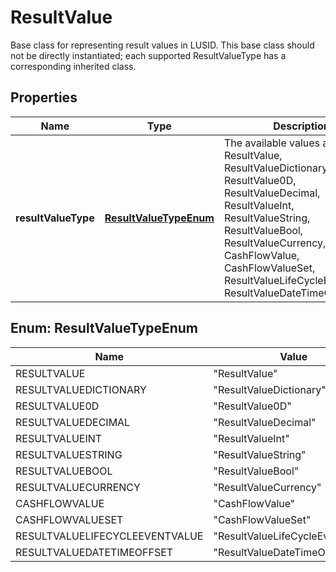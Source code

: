 

# ResultValue

Base class for representing result values in LUSID.  This base class should not be directly instantiated; each supported ResultValueType has a corresponding inherited class.

## Properties

| Name | Type | Description | Notes |
|------------ | ------------- | ------------- | -------------|
|**resultValueType** | [**ResultValueTypeEnum**](#ResultValueTypeEnum) | The available values are: ResultValue, ResultValueDictionary, ResultValue0D, ResultValueDecimal, ResultValueInt, ResultValueString, ResultValueBool, ResultValueCurrency, CashFlowValue, CashFlowValueSet, ResultValueLifeCycleEventValue, ResultValueDateTimeOffset |  |



## Enum: ResultValueTypeEnum

| Name | Value |
|---- | -----|
| RESULTVALUE | &quot;ResultValue&quot; |
| RESULTVALUEDICTIONARY | &quot;ResultValueDictionary&quot; |
| RESULTVALUE0D | &quot;ResultValue0D&quot; |
| RESULTVALUEDECIMAL | &quot;ResultValueDecimal&quot; |
| RESULTVALUEINT | &quot;ResultValueInt&quot; |
| RESULTVALUESTRING | &quot;ResultValueString&quot; |
| RESULTVALUEBOOL | &quot;ResultValueBool&quot; |
| RESULTVALUECURRENCY | &quot;ResultValueCurrency&quot; |
| CASHFLOWVALUE | &quot;CashFlowValue&quot; |
| CASHFLOWVALUESET | &quot;CashFlowValueSet&quot; |
| RESULTVALUELIFECYCLEEVENTVALUE | &quot;ResultValueLifeCycleEventValue&quot; |
| RESULTVALUEDATETIMEOFFSET | &quot;ResultValueDateTimeOffset&quot; |



